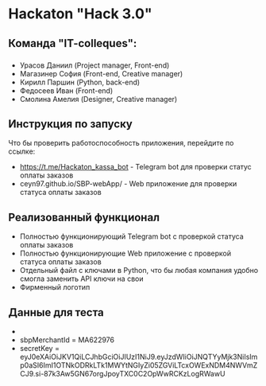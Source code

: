 # Haсkaton "Hack 3.0"

## Команда "IT-colleques":

### 
- Урасов Даниил (Project manager, Front-end)
- Магазинер София (Front-end, Creative manager)
- Кирилл Паршин (Python, back-end)
- Федосеев Иван (Front-end)
- Смолина Амелия (Designer, Creative manager)

## Инструкция по запуску

Что бы проверить работоспособность приложения, перейдите по ссылке:

- https://t.me/Hackaton_kassa_bot - Telegram bot для проверки статус оплаты заказов
- ceyn97.github.io/SBP-webApp/ - Web приложение для проверки статуса оплаты заказов

## Реализованный функционал

- Полностью функционирующий Telegram bot с проверкой статуса оплаты заказов
- Полностью функционирующие Web приложение с проверкой статуса оплаты заказов
- Отдельный файл с ключами в Python, что бы любая компания удобно смогла заменить API ключи на свои
- Фирменный логотип

## Данные для теста

- 
- sbpMerchantId = MA622976
- secretKey = eyJ0eXAiOiJKV1QiLCJhbGciOiJIUzI1NiJ9.eyJzdWIiOiJNQTYyMjk3NiIsImp0aSI6ImI1OTNkODRkLTk1MWYtNGIyZi05ZGViLTcxOWExNDM4NWVmZCJ9.si-87k3Aw5GN67orgJpoyTXC0C2OpWwRCKzLogRWawU


